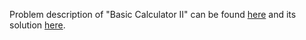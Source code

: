 Problem description of "Basic Calculator II" can be found [here](https://leetcode.com/problems/basic-calculator-ii/) and its solution [here](https://github.com/aurimas13/LeetCode-HackerRank-MAANG/blob/main/LeetCode/Python%20Solutions/Basic%20Calculator/calculate.py).
